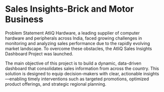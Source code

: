 # Sales Insights-Brick and Motor Business
Problem Statement
AtliQ Hardware, a leading supplier of computer hardware and peripherals across India, faced growing challenges in monitoring and analyzing sales performance due to the rapidly evolving market landscape. To overcome these obstacles, the AtliQ Sales Insights Dashboard Project was launched.

The main objective of this project is to build a dynamic, data-driven dashboard that consolidates sales information from across the country. This solution is designed to equip decision-makers with clear, actionable insights—enabling timely interventions such as targeted promotions, optimized product offerings, and strategic regional planning.
